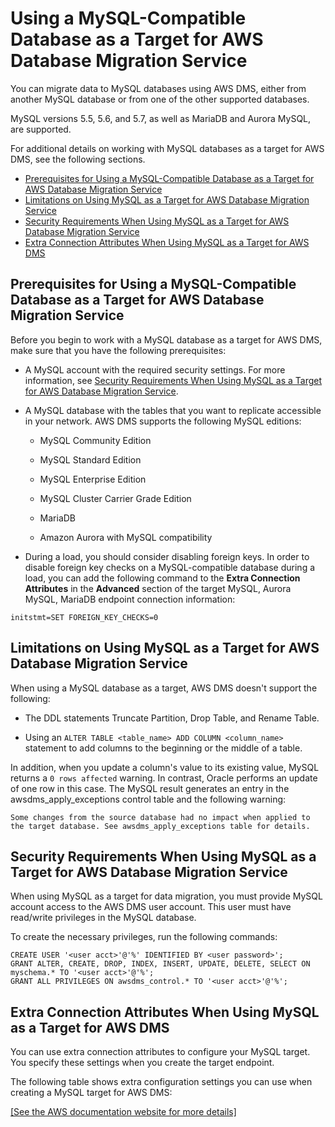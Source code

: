 # Using a MySQL\-Compatible Database as a Target for AWS Database Migration Service<a name="CHAP_Target.MySQL"></a>

You can migrate data to MySQL databases using AWS DMS, either from another MySQL database or from one of the other supported databases\.

MySQL versions 5\.5, 5\.6, and 5\.7, as well as MariaDB and Aurora MySQL, are supported\.

For additional details on working with MySQL databases as a target for AWS DMS, see the following sections\. 


+ [Prerequisites for Using a MySQL\-Compatible Database as a Target for AWS Database Migration Service](#CHAP_Target.MySQL.Prerequisites)
+ [Limitations on Using MySQL as a Target for AWS Database Migration Service](#CHAP_Target.MySQL.Limitations)
+ [Security Requirements When Using MySQL as a Target for AWS Database Migration Service](#CHAP_Target.MySQL.Security)
+ [Extra Connection Attributes When Using MySQL as a Target for AWS DMS](#CHAP_Target.MySQL.ConnectionAttrib)

## Prerequisites for Using a MySQL\-Compatible Database as a Target for AWS Database Migration Service<a name="CHAP_Target.MySQL.Prerequisites"></a>

Before you begin to work with a MySQL database as a target for AWS DMS, make sure that you have the following prerequisites:

+ A MySQL account with the required security settings\. For more information, see [Security Requirements When Using MySQL as a Target for AWS Database Migration Service](#CHAP_Target.MySQL.Security)\.

+ A MySQL database with the tables that you want to replicate accessible in your network\. AWS DMS supports the following MySQL editions:

  + MySQL Community Edition

  + MySQL Standard Edition

  + MySQL Enterprise Edition

  + MySQL Cluster Carrier Grade Edition

  + MariaDB

  + Amazon Aurora with MySQL compatibility

+  During a load, you should consider disabling foreign keys\. In order to disable foreign key checks on a MySQL\-compatible database during a load, you can add the following command to the **Extra Connection Attributes** in the **Advanced** section of the target MySQL, Aurora MySQL, MariaDB endpoint connection information: 

  ```
  initstmt=SET FOREIGN_KEY_CHECKS=0                    
  ```

## Limitations on Using MySQL as a Target for AWS Database Migration Service<a name="CHAP_Target.MySQL.Limitations"></a>

When using a MySQL database as a target, AWS DMS doesn't support the following:

+ The DDL statements Truncate Partition, Drop Table, and Rename Table\.

+ Using an `ALTER TABLE <table_name> ADD COLUMN <column_name>` statement to add columns to the beginning or the middle of a table\.

In addition, when you update a column's value to its existing value, MySQL returns a `0 rows affected` warning\. In contrast, Oracle performs an update of one row in this case\. The MySQL result generates an entry in the awsdms\_apply\_exceptions control table and the following warning:

```
Some changes from the source database had no impact when applied to
the target database. See awsdms_apply_exceptions table for details.
```

## Security Requirements When Using MySQL as a Target for AWS Database Migration Service<a name="CHAP_Target.MySQL.Security"></a>

When using MySQL as a target for data migration, you must provide MySQL account access to the AWS DMS user account\. This user must have read/write privileges in the MySQL database\.

To create the necessary privileges, run the following commands:

```
CREATE USER '<user acct>'@'%' IDENTIFIED BY <user password>';
GRANT ALTER, CREATE, DROP, INDEX, INSERT, UPDATE, DELETE, SELECT ON myschema.* TO '<user acct>'@'%';
GRANT ALL PRIVILEGES ON awsdms_control.* TO '<user acct>'@'%';
```

## Extra Connection Attributes When Using MySQL as a Target for AWS DMS<a name="CHAP_Target.MySQL.ConnectionAttrib"></a>

You can use extra connection attributes to configure your MySQL target\. You specify these settings when you create the target endpoint\.

The following table shows extra configuration settings you can use when creating a MySQL target for AWS DMS:

[\[See the AWS documentation website for more details\]](http://docs.aws.amazon.com/dms/latest/userguide/CHAP_Target.MySQL.html)